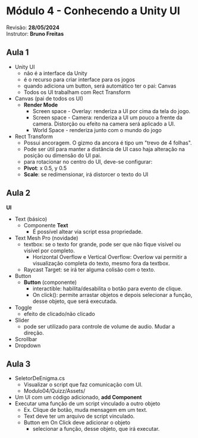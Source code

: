 # Módulo 4 - Conhecendo a Unity UI

Revisão: **28/05/2024**<br>
Instrutor: **Bruno Freitas**<br>

## Aula 1
- Unity UI
    - não é a interface da Unity
    - é o recurso para criar interface para os jogos
    - quando adiciona um button, será automático ter o pai: Canvas
    - Todos os UI trabalham com Rect Transform
- Canvas (pai de todos os UI)
    - **Render Mode**
        - Screen space - Overlay: renderiza a UI por cima da tela do jogo.
        - Screen space - Camera: renderiza a UI um pouco a frente da camera. Distorção ou efeito na camera será aplicado a UI.
        - World Space - renderiza junto com o mundo do jogo
- Rect Transform
    - Possui ancoragem. O gizmo da ancora é tipo um "trevo de 4 folhas".
    - Pode ser útil para manter a distância de UI caso haja alteração na posição ou dimensão do UI pai.
    - para rotacionar no centro do UI, deve-se configurar:
    - **Pivot**: x 0.5, y 0.5
    - **Scale**: se redimensionar, irá distorcer o texto do UI

## Aula 2
**UI**<br>
- Text (básico)
    - Componente **Text**
        - É possível altear via script essa propriedade.
- Text Mesh Pro (novidade)
    - textbox: se o texto for grande, pode ser que não fique visível ou visível por completo.
        - Horizontal Overflow e Vertical Overflow: Overlow vai permitir a visualização completa do texto, mesmo fora da textbox.
    - Raycast Target: se irá ter alguma colisão com o texto.
- Button
    - **Button** (componente) 
        - interactible: habilita/desabilita o botão para evento de clique.
        - On click(): permite arrastar objetos e depois selecionar a função, desse objeto, que será executada.
- Toggle
    - efeito de clicado/não clicado
- Slider
    - pode ser utilizado para controle de volume de audio. Mudar a direção.
- Scrollbar
- Dropdown

## Aula 3
- SeletorDeEnigma.cs
    - Visualizar o script que faz comunicação com UI.
    - Modulo04/Quizz/Assets/
- Um UI com um código adicionado, **add Component**
- Executar uma função de um script vinculado a outro objeto
    - Ex. Clique de botão, muda mensagem em um text.
    - Text deve ter um arquivo de script vinculado.
    - Button em On Click deve adicionar o objeto
        - selecionar a função, desse objeto, que irá executar.
